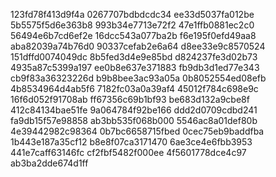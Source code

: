 123fd78f413d9f4a
0267707bdbdcdc34
ee33d5037fa012be
5b5575f5d6e363b8
993b34e7713e72f2
47e1ffb0881ec2c0
56494e6b7cd6ef2e
16dcc543a077ba2b
f6e195f0efd49aa8
aba82039a74b76d0
90337cefab2e6a64
d8ee33e9c8570524
151dffd0074049dc
8b5fed3d4e9e85bd
d824237fe3d02b73
4935a87c5399a197
ee0b8e637e371883
fb9db3d1ed77e343
cb9f83a36323226d
b9b8bee3ac93a05a
0b8052554ed08efb
4b8534964d4ab5f6
7182fc03a0a39af4
45012f784c698e9c
16f6d052f91708ab
ff67356c69b1bf93
be683d132a9cbe8f
412c84134bae51fe
9a064784f92be166
ddd2d0709cdbd241
fa9db15f57e98858
ab3bb535f068b000
5546ac8a01def80b
4e39442982c98364
0b7bc6658715fbed
0cec75eb9baddfba
1b443e187a35cf12
b8e8f07ca3171470
6ae3ce4e6fbb3953
441e7caff63146fc
cf2fbf5482f000ee
4f5601778dce4c97
ab3ba2dde674d1ff
